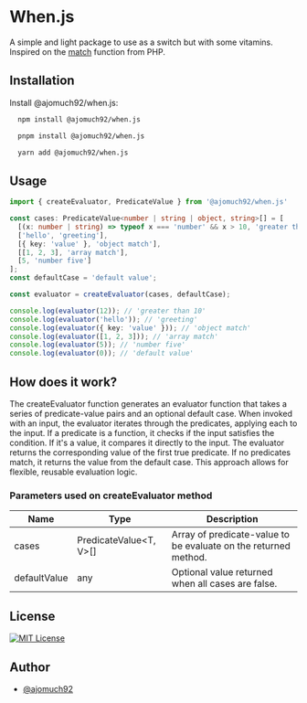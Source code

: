 
# When.js

A simple and light package to use as a switch but with some vitamins. Inspired on the [match](https://www.php.net/manual/en/control-structures.match.php) function from PHP.


## Installation

Install @ajomuch92/when.js:

```bash
  npm install @ajomuch92/when.js

  pnpm install @ajomuch92/when.js

  yarn add @ajomuch92/when.js
```
    
## Usage

```ts
import { createEvaluator, PredicateValue } from '@ajomuch92/when.js'

const cases: PredicateValue<number | string | object, string>[] = [
  [(x: number | string) => typeof x === 'number' && x > 10, 'greater than 10'],
  ['hello', 'greeting'],
  [{ key: 'value' }, 'object match'],
  [[1, 2, 3], 'array match'],
  [5, 'number five']
];
const defaultCase = 'default value';

const evaluator = createEvaluator(cases, defaultCase);

console.log(evaluator(12)); // 'greater than 10'
console.log(evaluator('hello')); // 'greeting'
console.log(evaluator({ key: 'value' })); // 'object match'
console.log(evaluator([1, 2, 3])); // 'array match'
console.log(evaluator(5)); // 'number five'
console.log(evaluator(0)); // 'default value'
```

## How does it work?
The createEvaluator function generates an evaluator function that takes a series of predicate-value pairs and an optional default case. When invoked with an input, the evaluator iterates through the predicates, applying each to the input. If a predicate is a function, it checks if the input satisfies the condition. If it's a value, it compares it directly to the input. The evaluator returns the corresponding value of the first true predicate. If no predicates match, it returns the value from the default case. This approach allows for flexible, reusable evaluation logic.

### Parameters used on createEvaluator method

| Name | Type | Description |
| --------- | --------- | --------- |
| cases | PredicateValue<T, V>[] | Array of predicate-value to be evaluate on the returned method. |
| defaultValue | any | Optional value returned when all cases are false. |


## License

[![MIT License](https://img.shields.io/badge/License-MIT-green.svg)](https://choosealicense.com/licenses/mit/)


## Author

- [@ajomuch92](https://www.github.com/ajomuch92)

